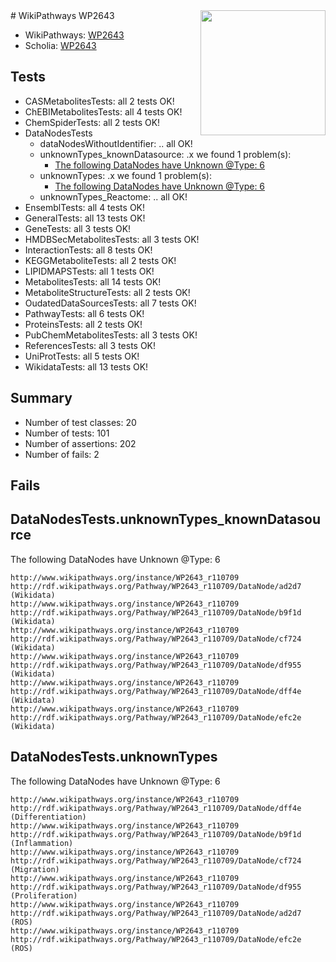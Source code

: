 <img style="float: right; width: 200px" src="https://upload.wikimedia.org/wikipedia/commons/thumb/8/83/Wplogo_with_text_500.png/640px-Wplogo_with_text_500.png" />
# WikiPathways WP2643

* WikiPathways: [WP2643](https://new.wikipathways.org/pathways/WP2643)
* Scholia: [WP2643](https://scholia.toolforge.org/wikipathways/WP2643)
## Tests
* CASMetabolitesTests: all 2 tests OK!
* ChEBIMetabolitesTests: all 4 tests OK!
* ChemSpiderTests: all 2 tests OK!
* DataNodesTests
    * dataNodesWithoutIdentifier: .. all OK!
    * unknownTypes_knownDatasource: .x we found 1 problem(s):
        * [The following DataNodes have Unknown @Type: 6](#904516db)
    * unknownTypes: .x we found 1 problem(s):
        * [The following DataNodes have Unknown @Type: 6](#839973e4)
    * unknownTypes_Reactome: .. all OK!
* EnsemblTests: all 4 tests OK!
* GeneralTests: all 13 tests OK!
* GeneTests: all 3 tests OK!
* HMDBSecMetabolitesTests: all 3 tests OK!
* InteractionTests: all 8 tests OK!
* KEGGMetaboliteTests: all 2 tests OK!
* LIPIDMAPSTests: all 1 tests OK!
* MetabolitesTests: all 14 tests OK!
* MetaboliteStructureTests: all 2 tests OK!
* OudatedDataSourcesTests: all 7 tests OK!
* PathwayTests: all 6 tests OK!
* ProteinsTests: all 2 tests OK!
* PubChemMetabolitesTests: all 3 tests OK!
* ReferencesTests: all 3 tests OK!
* UniProtTests: all 5 tests OK!
* WikidataTests: all 13 tests OK!


## Summary

* Number of test classes: 20
* Number of tests: 101
* Number of assertions: 202
* Number of fails: 2

## Fails

<a name="904516db" />

## DataNodesTests.unknownTypes_knownDatasource

The following DataNodes have Unknown @Type: 6
```
http://www.wikipathways.org/instance/WP2643_r110709 http://rdf.wikipathways.org/Pathway/WP2643_r110709/DataNode/ad2d7 (Wikidata)
http://www.wikipathways.org/instance/WP2643_r110709 http://rdf.wikipathways.org/Pathway/WP2643_r110709/DataNode/b9f1d (Wikidata)
http://www.wikipathways.org/instance/WP2643_r110709 http://rdf.wikipathways.org/Pathway/WP2643_r110709/DataNode/cf724 (Wikidata)
http://www.wikipathways.org/instance/WP2643_r110709 http://rdf.wikipathways.org/Pathway/WP2643_r110709/DataNode/df955 (Wikidata)
http://www.wikipathways.org/instance/WP2643_r110709 http://rdf.wikipathways.org/Pathway/WP2643_r110709/DataNode/dff4e (Wikidata)
http://www.wikipathways.org/instance/WP2643_r110709 http://rdf.wikipathways.org/Pathway/WP2643_r110709/DataNode/efc2e (Wikidata)
```

<a name="839973e4" />

## DataNodesTests.unknownTypes

The following DataNodes have Unknown @Type: 6
```
http://www.wikipathways.org/instance/WP2643_r110709 http://rdf.wikipathways.org/Pathway/WP2643_r110709/DataNode/dff4e (Differentiation)
http://www.wikipathways.org/instance/WP2643_r110709 http://rdf.wikipathways.org/Pathway/WP2643_r110709/DataNode/b9f1d (Inflammation)
http://www.wikipathways.org/instance/WP2643_r110709 http://rdf.wikipathways.org/Pathway/WP2643_r110709/DataNode/cf724 (Migration)
http://www.wikipathways.org/instance/WP2643_r110709 http://rdf.wikipathways.org/Pathway/WP2643_r110709/DataNode/df955 (Proliferation)
http://www.wikipathways.org/instance/WP2643_r110709 http://rdf.wikipathways.org/Pathway/WP2643_r110709/DataNode/ad2d7 (ROS)
http://www.wikipathways.org/instance/WP2643_r110709 http://rdf.wikipathways.org/Pathway/WP2643_r110709/DataNode/efc2e (ROS)
```

